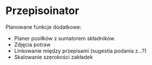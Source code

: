 # Przepisoinator

Planowane funkcje dodatkowe:
- Planer posiłków z sumatorem składników.
- Zdjęcia potraw
- Linkowanie między przepisami (sugestia podania z...?)
- Skalowanie szerokości zakładek
